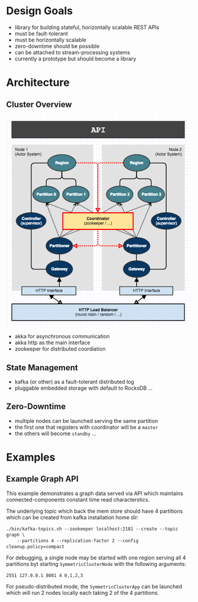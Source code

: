 # Design Goals 

 - library for building stateful, horizontally scalable REST APIs
 - must be fault-tolerant
 - must be horizontally scalable
 - zero-downtime should be possible
 - can be attached to stream-processing systems 
 - currently a prototype but should become a library 

# Architecture
 

## Cluster Overview

 ![Cluster Architecture](doc/ClusterArchitecture.png)

 - akka for asynchronous communication 
 - akka http as the main interface
 - zookeeper for distributed coordiation

## State Management 

 - kafka (or other) as a fault-tolerant distributed log 
 - pluggable embedded storage with default to RocksDB
...

## Zero-Downtime 

 - multiple nodes can be launched serving the same partition
 - the first one that registers with coordinator will be a `master`
 - the others will become `standby` 
... 



# Examples

## Example Graph API

This example demonstrates a graph data served via API which
maintains connected-components constant time read characterstics.

The underlying topic which back the mem store should have 4 
partitions which can be created from kafka installation home dir:
 
    ./bin/kafka-topics.sh --zookeeper localhost:2181 --create --topic graph \
        --partitions 4 --replication-factor 2 --config cleanup.policy=compact
    
For debugging, a single node may be started with one region
serving all 4 partitions byt starting `SymmetricClusterNode` with
the following arguments:

    2551 127.0.0.1 8081 4 0,1,2,3

For pseudo-distributed mode, the `SymmetricClusterApp` can be launched
which will run 2 nodes locally each taking 2 of the 4 partitions.


    